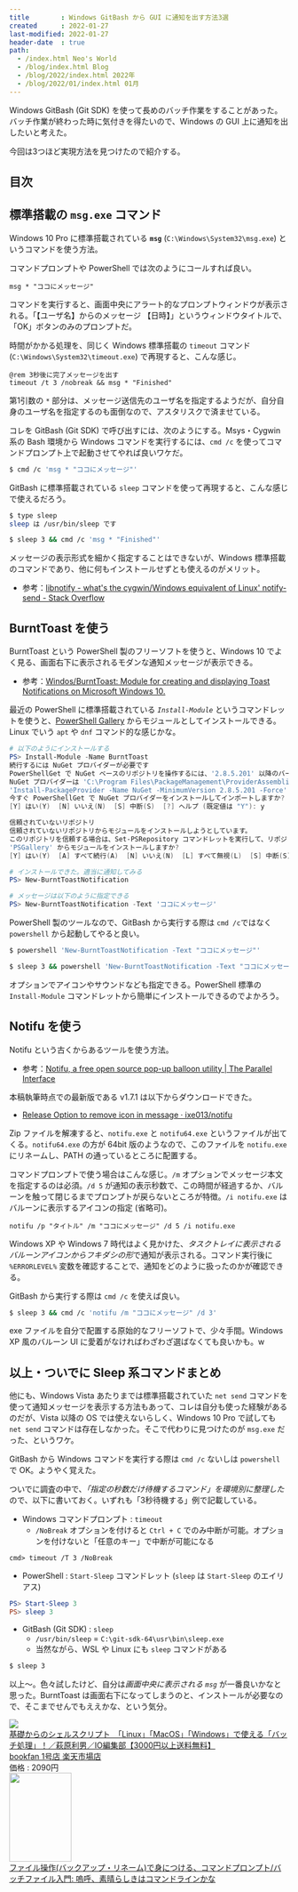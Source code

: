 ```yaml
---
title        : Windows GitBash から GUI に通知を出す方法3選
created      : 2022-01-27
last-modified: 2022-01-27
header-date  : true
path:
  - /index.html Neo's World
  - /blog/index.html Blog
  - /blog/2022/index.html 2022年
  - /blog/2022/01/index.html 01月
---
```


Windows GitBash (Git SDK) を使って長めのバッチ作業をすることがあった。バッチ作業が終わった時に気付きを得たいので、Windows の GUI 上に通知を出したいと考えた。

今回は3つほど実現方法を見つけたので紹介する。

## 目次

## 標準搭載の `msg.exe` コマンド

Windows 10 Pro に標準搭載されている **`msg`** (`C:\Windows\System32\msg.exe`) というコマンドを使う方法。

コマンドプロンプトや PowerShell では次のようにコールすれば良い。

```batch
msg * "ココにメッセージ"
```

コマンドを実行すると、画面中央にアラート的なプロンプトウィンドウが表示される。「【ユーザ名】からのメッセージ 【日時】」というウィンドウタイトルで、「OK」ボタンのみのプロンプトだ。

時間がかかる処理を、同じく Windows 標準搭載の `timeout` コマンド (`C:\Windows\System32\timeout.exe`) で再現すると、こんな感じ。

```batch
@rem 3秒後に完了メッセージを出す
timeout /t 3 /nobreak && msg * "Finished"
```

第1引数の `*` 部分は、メッセージ送信先のユーザ名を指定するようだが、自分自身のユーザ名を指定するのも面倒なので、アスタリスクで済ませている。

コレを GitBash (Git SDK) で呼び出すには、次のようにする。Msys・Cygwin 系の Bash 環境から Windows コマンドを実行するには、`cmd /c` を使ってコマンドプロンプト上で起動させてやれば良いワケだ。

```bash
$ cmd /c 'msg * "ココにメッセージ"'
```

GitBash に標準搭載されている `sleep` コマンドを使って再現すると、こんな感じで使えるだろう。

```bash
$ type sleep
sleep は /usr/bin/sleep です

$ sleep 3 && cmd /c 'msg * "Finished"'
```

メッセージの表示形式を細かく指定することはできないが、Windows 標準搭載のコマンドであり、他に何もインストールせずとも使えるのがメリット。

- 参考：[libnotify - what's the cygwin/Windows equivalent of Linux' notify-send - Stack Overflow](https://stackoverflow.com/questions/16227971/whats-the-cygwin-windows-equivalent-of-linux-notify-send)

## BurntToast を使う

BurntToast という PowerShell 製のフリーソフトを使うと、Windows 10 でよく見る、画面右下に表示されるモダンな通知メッセージが表示できる。

- 参考：[Windos/BurntToast: Module for creating and displaying Toast Notifications on Microsoft Windows 10.](https://github.com/Windos/BurntToast)

最近の PowerShell に標準搭載されている *`Install-Module`* というコマンドレットを使うと、[PowerShell Gallery](https://www.powershellgallery.com/) からモジュールとしてインストールできる。Linux でいう `apt` や `dnf` コマンド的な感じかな。

```powershell
# 以下のようにインストールする
PS> Install-Module -Name BurntToast
続行するには NuGet プロバイダーが必要です
PowerShellGet で NuGet ベースのリポジトリを操作するには、'2.8.5.201' 以降のバージョンの NuGet プロバイダーが必要です。
NuGet プロバイダーは 'C:\Program Files\PackageManagement\ProviderAssemblies' または 'C:\Users\【ユーザ名】\AppData\Local\PackageManagement\ProviderAssemblies' に配置する必要があります。
'Install-PackageProvider -Name NuGet -MinimumVersion 2.8.5.201 -Force' を実行して NuGet プロバイダーをインストールすることもできます。
今すぐ PowerShellGet で NuGet プロバイダーをインストールしてインポートしますか?
[Y] はい(Y)  [N] いいえ(N)  [S] 中断(S)  [?] ヘルプ (既定値は "Y"): y

信頼されていないリポジトリ
信頼されていないリポジトリからモジュールをインストールしようとしています。
このリポジトリを信頼する場合は、Set-PSRepository コマンドレットを実行して、リポジトリの InstallationPolicy の値を変更してください。
'PSGallery' からモジュールをインストールしますか?
[Y] はい(Y)  [A] すべて続行(A)  [N] いいえ(N)  [L] すべて無視(L)  [S] 中断(S)  [?] ヘルプ (既定値は "N"): y

# インストールできた。適当に通知してみる
PS> New-BurntToastNotification

# メッセージは以下のように指定できる
PS> New-BurntToastNotification -Text 'ココにメッセージ'
```

PowerShell 製のツールなので、GitBash から実行する際は `cmd /c`ではなく `powershell` から起動してやると良い。

```bash
$ powershell 'New-BurntToastNotification -Text "ココにメッセージ"'

$ sleep 3 && powershell 'New-BurntToastNotification -Text "ココにメッセージ"'
```

オプションでアイコンやサウンドなども指定できる。PowerShell 標準の `Install-Module` コマンドレットから簡単にインストールできるのでよかろう。

## Notifu を使う

Notifu という古くからあるツールを使う方法。

- 参考：[Notifu, a free open source pop-up balloon utility | The Parallel Interface](https://www.paralint.com/projects/notifu/)

本稿執筆時点での最新版である v1.7.1 は以下からダウンロードできた。

- [Release Option to remove icon in message · ixe013/notifu](https://github.com/ixe013/notifu/releases/tag/1.7.1)

Zip ファイルを解凍すると、`notifu.exe` と `notifu64.exe` というファイルが出てくる。`notifu64.exe` の方が 64bit 版のようなので、このファイルを `notifu.exe` にリネームし、PATH の通っているところに配置する。

コマンドプロンプトで使う場合はこんな感じ。`/m` オプションでメッセージ本文を指定するのは必須。`/d 5` が通知の表示秒数で、この時間が経過するか、バルーンを触って閉じるまでプロンプトが戻らないところが特徴。`/i notifu.exe` はバルーンに表示するアイコンの指定 (省略可)。

```batch
notifu /p "タイトル" /m "ココにメッセージ" /d 5 /i notifu.exe
```

Windows XP や Windows 7 時代はよく見かけた、*タスクトレイに表示されるバルーンアイコンからフキダシの形*で通知が表示される。コマンド実行後に `%ERRORLEVEL%` 変数を確認することで、通知をどのように扱ったのかが確認できる。

GitBash から実行する際は `cmd /c` を使えば良い。

```bash
$ sleep 3 && cmd /c 'notifu /m "ココにメッセージ" /d 3'
```

exe ファイルを自分で配置する原始的なフリーソフトで、少々手間。Windows XP 風のバルーン UI に愛着がなければわざわざ選ばなくても良いかも。w

## 以上・ついでに Sleep 系コマンドまとめ

他にも、Windows Vista あたりまでは標準搭載されていた `net send` コマンドを使って通知メッセージを表示する方法もあって、コレは自分も使った経験があるのだが、Vista 以降の OS では使えないらしく、Windows 10 Pro で試しても `net send` コマンドは存在しなかった。そこで代わりに見つけたのが `msg.exe` だった、というワケ。

GitBash から Windows コマンドを実行する際は `cmd /c` ないしは `powershell` で OK。ようやく覚えた。

ついでに調査の中で、*「指定の秒数だけ待機するコマンド」を環境別に整理した*ので、以下に書いておく。いずれも「3秒待機する」例で記載している。

- Windows コマンドプロンプト : `timeout`
  - `/NoBreak` オプションを付けると `Ctrl + C` でのみ中断が可能。オプションを付けないと「任意のキー」で中断が可能になる

```batch
cmd> timeout /T 3 /NoBreak
```

- PowerShell : `Start-Sleep` コマンドレット (`sleep` は `Start-Sleep` のエイリアス)

```powershell
PS> Start-Sleep 3
PS> sleep 3
```

- GitBash (Git SDK) : `sleep`
  - `/usr/bin/sleep` = `C:\git-sdk-64\usr\bin\sleep.exe`
  - 当然ながら、WSL や Linux にも `sleep` コマンドがある

```bash
$ sleep 3
```

以上～。色々試したけど、自分は*画面中央に表示される `msg`* が一番良いかなと思った。BurntToast は画面右下になってしまうのと、インストールが必要なので、そこまでせんでもええかな、という気分。

<div class="ad-rakuten">
  <div class="ad-rakuten-image">
    <a href="https://hb.afl.rakuten.co.jp/hgc/g00rd1d2.waxyc436.g00rd1d2.waxyde08/?pc=https%3A%2F%2Fitem.rakuten.co.jp%2Fbooxstore%2Fbk-4777519511%2F&amp;m=http%3A%2F%2Fm.rakuten.co.jp%2Fbooxstore%2Fi%2F12697179%2F">
      <img src="https://thumbnail.image.rakuten.co.jp/@0_mall/booxstore/cabinet/00768/bk4777519511.jpg?_ex=128x128">
    </a>
  </div>
  <div class="ad-rakuten-info">
    <div class="ad-rakuten-title">
      <a href="https://hb.afl.rakuten.co.jp/hgc/g00rd1d2.waxyc436.g00rd1d2.waxyde08/?pc=https%3A%2F%2Fitem.rakuten.co.jp%2Fbooxstore%2Fbk-4777519511%2F&amp;m=http%3A%2F%2Fm.rakuten.co.jp%2Fbooxstore%2Fi%2F12697179%2F">基礎からのシェルスクリプト　「Linux」「MacOS」「Windows」で使える「バッチ処理」！／萩原利男／IO編集部【3000円以上送料無料】</a>
    </div>
    <div class="ad-rakuten-shop">
      <a href="https://hb.afl.rakuten.co.jp/hgc/g00rd1d2.waxyc436.g00rd1d2.waxyde08/?pc=https%3A%2F%2Fwww.rakuten.co.jp%2Fbooxstore%2F&amp;m=http%3A%2F%2Fm.rakuten.co.jp%2Fbooxstore%2F">bookfan 1号店 楽天市場店</a>
    </div>
    <div class="ad-rakuten-price">価格 : 2090円</div>
  </div>
</div>

<div class="ad-amazon">
  <div class="ad-amazon-image">
    <a href="https://www.amazon.co.jp/dp/B07BD3JZJ8?tag=neos21-22&amp;linkCode=osi&amp;th=1&amp;psc=1">
      <img src="https://m.media-amazon.com/images/I/51AGBXdVhaL._SL160_.jpg" width="112" height="160">
    </a>
  </div>
  <div class="ad-amazon-info">
    <div class="ad-amazon-title">
      <a href="https://www.amazon.co.jp/dp/B07BD3JZJ8?tag=neos21-22&amp;linkCode=osi&amp;th=1&amp;psc=1">ファイル操作(バックアップ・リネーム)で身につける、コマンドプロンプト/バッチファイル入門: 嗚呼、素晴らしきはコマンドラインかな</a>
    </div>
  </div>
</div>
